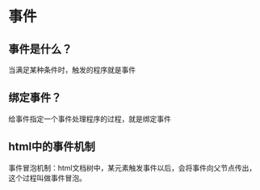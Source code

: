# 事件
## 事件是什么？
当满足某种条件时，触发的程序就是事件

## 绑定事件？
给事件指定一个事件处理程序的过程，就是绑定事件

## html中的事件机制
事件冒泡机制：html文档树中，某元素触发事件以后，会将事件向父节点传出，这个过程叫做事件冒泡。